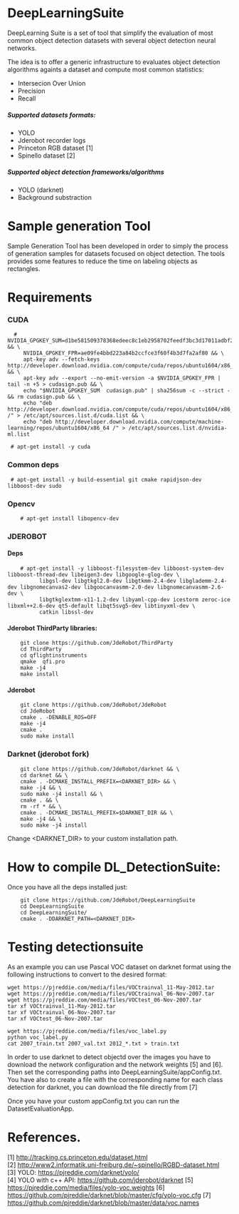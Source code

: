 # DeepLearningSuite
DeepLearning Suite is a set of tool that simplify the evaluation of most common object detection datasets with several object detection neural networks.

The idea is to offer a generic infrastructure to evaluates object detection algorithms againts a dataset and compute most common statistics:
* Intersecion Over Union
* Precision
* Recall 



##### Supported datasets formats:
* YOLO
* Jderobot recorder logs
* Princeton RGB dataset [1]
* Spinello dataset [2]

##### Supported object detection frameworks/algorithms
* YOLO (darknet)
* Background substraction



# Sample generation Tool
Sample Generation Tool has been developed in order to simply the process of generation samples for datasets focused on object detection. The tools provides some features to reduce the time on labeling objects as rectangles. 


# Requirements

### CUDA
```
  # NVIDIA_GPGKEY_SUM=d1be581509378368edeec8c1eb2958702feedf3bc3d17011adbf24efacce4ab5 && \
     NVIDIA_GPGKEY_FPR=ae09fe4bbd223a84b2ccfce3f60f4b3d7fa2af80 && \
     apt-key adv --fetch-keys http://developer.download.nvidia.com/compute/cuda/repos/ubuntu1604/x86_64/7fa2af80.pub && \
     apt-key adv --export --no-emit-version -a $NVIDIA_GPGKEY_FPR | tail -n +5 > cudasign.pub && \
     echo "$NVIDIA_GPGKEY_SUM  cudasign.pub" | sha256sum -c --strict - && rm cudasign.pub && \
     echo "deb http://developer.download.nvidia.com/compute/cuda/repos/ubuntu1604/x86_64 /" > /etc/apt/sources.list.d/cuda.list && \
     echo "deb http://developer.download.nvidia.com/compute/machine-learning/repos/ubuntu1604/x86_64 /" > /etc/apt/sources.list.d/nvidia-ml.list
 
 # apt-get install -y cuda
```

### Common deps
```
 # apt-get install -y build-essential git cmake rapidjson-dev libboost-dev sudo
```

### Opencv
```
    # apt-get install libopencv-dev 
```

### JDEROBOT
#### Deps
``` 
    # apt-get install -y libboost-filesystem-dev libboost-system-dev libboost-thread-dev libeigen3-dev libgoogle-glog-dev \
          libgsl-dev libgtkgl2.0-dev libgtkmm-2.4-dev libglademm-2.4-dev libgnomecanvas2-dev libgoocanvasmm-2.0-dev libgnomecanvasmm-2.6-dev \
          libgtkglextmm-x11-1.2-dev libyaml-cpp-dev icestorm zeroc-ice libxml++2.6-dev qt5-default libqt5svg5-dev libtinyxml-dev \
          catkin libssl-dev
```

#### Jderobot ThirdParty libraries:
```
    git clone https://github.com/JdeRobot/ThirdParty 
    cd ThirdParty
    cd qflightinstruments 
    qmake  qfi.pro
    make -j4
    make install

```

#### Jderobot

```
    git clone https://github.com/JdeRobot/JdeRobot
    cd JdeRobot 
    cmake . -DENABLE_ROS=OFF 
    make -j4 
    cmake . 
    sudo make install
```

### Darknet (jderobot fork)
```
    git clone https://github.com/JdeRobot/darknet && \
    cd darknet && \
    cmake . -DCMAKE_INSTALL_PREFIX=<DARKNET_DIR> && \
    make -j4 && \
    sudo make -j4 install && \
    cmake . && \
    rm -rf * && \
    cmake . -DCMAKE_INSTALL_PREFIX=$DARKNET_DIR && \
    make -j4 && \
    sudo make -j4 install
```
Change <DARKNET_DIR> to your custom installation path.

# How to compile DL_DetectionSuite:
Once you have all the deps installed just:
```
    git clone https://github.com/JdeRobot/DeepLearningSuite 
    cd DeepLearningSuite 
    cd DeepLearningSuite/ 
    cmake . -DDARKNET_PATH=<DARKNET_DIR>
```


# Testing detectionsuite
As an example you can use Pascal VOC dataset on darknet format using the following instructions to convert to the desired format:
```
wget https://pjreddie.com/media/files/VOCtrainval_11-May-2012.tar
wget https://pjreddie.com/media/files/VOCtrainval_06-Nov-2007.tar
wget https://pjreddie.com/media/files/VOCtest_06-Nov-2007.tar
tar xf VOCtrainval_11-May-2012.tar
tar xf VOCtrainval_06-Nov-2007.tar
tar xf VOCtest_06-Nov-2007.tar

wget https://pjreddie.com/media/files/voc_label.py
python voc_label.py
cat 2007_train.txt 2007_val.txt 2012_*.txt > train.txt
```

In order to use darknet to detect objectd over the images you have to download the network configuration and the network weights [5] and [6]. Then set the corresponding paths into DeepLearningSuite/appConfig.txt. You have also to create a file with the corresponding name for each class detection for darknet, you can download the file directly from [7]

Once you have your custom appConfig.txt you can run the DatasetEvaluationApp.

# References.
[1] http://tracking.cs.princeton.edu/dataset.html \
[2] http://www2.informatik.uni-freiburg.de/~spinello/RGBD-dataset.html \
[3] YOLO: https://pjreddie.com/darknet/yolo/ \
[4] YOLO with c++ API: https://github.com/jderobot/darknet
[5] https://pjreddie.com/media/files/yolo-voc.weights
[6] https://github.com/pjreddie/darknet/blob/master/cfg/yolo-voc.cfg
[7] https://github.com/pjreddie/darknet/blob/master/data/voc.names
